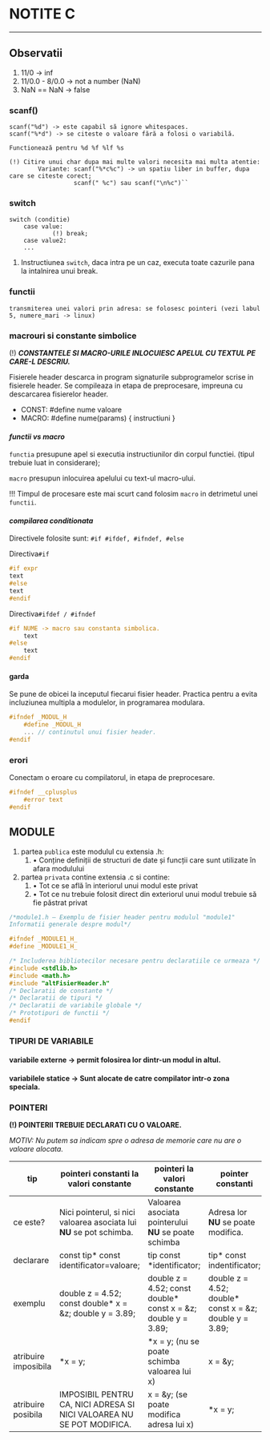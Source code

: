 # NOTITE C
________________
 
## Observatii

1) 11/0 -> inf 
2) 11/0.0 - 8/0.0 -> not a number (NaN)
3) NaN == NaN -> false 

### scanf()
    scanf("%d") -> este capabil să ignore whitespaces.
    scanf("%*d") -> se citeste o valoare fără a folosi o variabilă.

    Functionează pentru %d %f %lf %s 
    
    (!) Citire unui char dupa mai multe valori necesita mai multa atentie:
            Variante: scanf("%*c%c") -> un spatiu liber in buffer, dupa care se citeste corect;
                      scanf(" %c") sau scanf("\n%c")``

### switch 
    switch (conditie)
        case value:
                (!) break;
        case value2:
        ...
1) Instructiunea ``switch``, daca intra pe un caz, executa toate cazurile pana la intalnirea unui break.

### functii
    transmiterea unei valori prin adresa: se folosesc pointeri (vezi labul 5, numere_mari -> linux)

### macrouri si constante simbolice

(!) ***CONSTANTELE SI MACRO-URILE INLOCUIESC APELUL CU TEXTUL PE CARE-L DESCRIU.***

Fisierele header descarca in program signaturile subprogramelor scrise in fisierele header.
Se compileaza in etapa de preprocesare, impreuna cu descarcarea fisierelor header.

- CONST: #define nume valoare
- MACRO: #define nume(params)  { instructiuni } 

#### *functii vs macro*
``functia`` presupune apel si executia instructiunilor din corpul functiei. (tipul trebuie luat in considerare);

``macro`` presupun inlocuirea apelului cu text-ul macro-ului.


!!! Timpul de procesare este mai scurt cand folosim ``macro`` in detrimetul unei ``functii``.


#### *compilarea conditionata*

Directivele folosite sunt: `#if #ifdef, #ifndef, #else`

Directiva`#if`

```cpp
#if expr
text
#else
text
#endif
```

Directiva`#ifdef / #ifndef`
```cpp
#if NUME -> macro sau constanta simbolica.
    text
#else
    text
#endif
```
#### garda
Se pune de obicei la inceputul fiecarui fisier header. Practica pentru a evita incluziunea multipla a modulelor, in programarea modulara.

```cpp
#ifndef _MODUL_H
    #define _MODUL_H 
    ... // continutul unui fisier header.
#endif
```

### erori
Conectam o eroare cu compilatorul, in etapa de preprocesare.

```cpp
#ifndef __cplusplus
    #error text
#endif
```

## **MODULE**

1) partea ``publica`` este modulul cu extensia .h:
   1) • Conține definiții de structuri de date și funcții care sunt utilizate în afara modulului
2) partea ``privata`` contine extensia .c si contine:
   1) • Tot ce se află în interiorul unui modul este privat
   2) • Tot ce nu trebuie folosit direct din exteriorul unui modul trebuie să fie păstrat privat

```cpp
/*module1.h – Exemplu de fisier header pentru modulul "module1"
Informatii generale despre modul*/

#ifndef _MODULE1_H_
#define _MODULE1_H_

/* Includerea bibliotecilor necesare pentru declaratiile ce urmeaza */
#include <stdlib.h>
#include <math.h>
#include "altFisierHeader.h"
/* Declaratii de constante */
/* Declaratii de tipuri */
/* Declaratii de variabile globale */
/* Prototipuri de functii */
#endif
```

### **TIPURI DE VARIABILE**
#### variabile externe  ->  permit folosirea lor dintr-un modul in altul.
#### variabilele statice -> Sunt alocate de catre compilator intr-o zona speciala.

### **POINTERI**

**(!) POINTERII TREBUIE DECLARATI CU O VALOARE.**

*MOTIV: Nu putem sa indicam spre o adresa de memorie care nu are o valoare alocata.*

| tip                  | pointeri constanti la valori constante                                | pointeri la valori constante                                  | pointer constanti                                        |
|----------------------|-----------------------------------------------------------------------|---------------------------------------------------------------|----------------------------------------------------------|
| ce este?             | Nici pointerul, si nici valoarea asociata lui **NU** se pot schimba.  | Valoarea asociata pointerului **NU** se poate schimba         | Adresa lor **NU** se poate modifica.                     |
| declarare            | const tip* const identificator=valoare;                               | tip const *identificator;                                     | tip* const indentificator;                               |
| exemplu              | double z = 4.52; const double* x = &z; double y = 3.89;               | double z = 4.52; const double* const x = &z; double y = 3.89; | double z = 4.52; double* const x = &z;  double y = 3.89; |
| atribuire imposibila | *x = y;                                                               | *x = y; (nu se poate schimba valoarea lui x)                  | x = &y;                                                  |
| atribuire posibila   | IMPOSIBIL PENTRU CA, NICI ADRESA SI NICI VALOAREA NU SE POT MODIFICA. | x = &y; (se poate modifica adresa lui x)                      | *x = y;                                                  |

